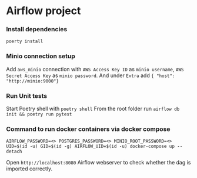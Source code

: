 # Airflow project

### Install dependencies
`poerty install`

### Minio connection setup
Add `aws_minio` connection with `AWS Access Key ID` as `minio username`, `AWS Secret Access Key` as `minio password`. And under `Extra` add `{ "host": "http://minio:9000"}`

### Run Unit tests
Start Poetry shell with `poetry shell`
From the root folder run `airflow db init && poetry run pytest`

### Command to run docker containers via docker compose
```AIRFLOW_PASSWORD=<> POSTGRES_PASSWORD=<> MINIO_ROOT_PASSWORD=<> UID=$(id -u) GID=$(id -g) AIRFLOW_UID=$(id -u) docker-compose up --detach```

Open `http://localhost:8080` Airflow webserver to check whether the dag is imported correctly.

